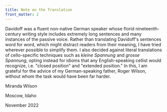 ```yaml
---
title: Note on the Translation 
front_matter: 2
---
```


Davidoff was a fluent non-native German speaker whose florid nineteenth-century writing style includes extremely long sentences and many instances of the passive voice. Rather than translating Davidoff's sentences word for word, which might distract readers from their meaning, I have tried wherever possible to simplify them. I also decided against literal translations of cello-specific techniques such as *kleine Spannung* and *grosse Spannung*, opting instead for idioms that any English-speaking cellist would recognize, i.e. "closed position" and "extended position." In this, I am grateful for the advice of my German-speaking father, Roger Wilson, without whom the task would have been far harder. 

Miranda Wilson 

Moscow, Idaho 

November 2022

